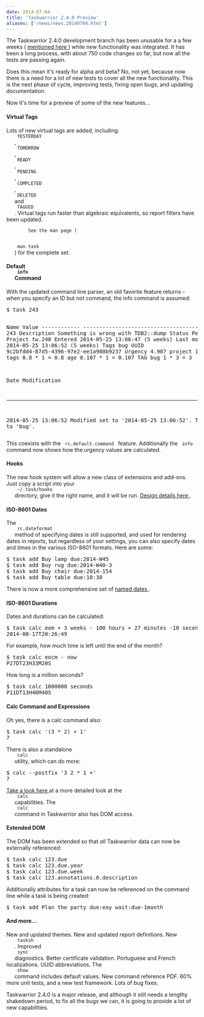 ```yaml
---
date: 2014-07-04
title: 'Taskwarrior 2.4.0 Preview'
aliases: ['/news/news.20140704.html']
---
```

<div class="col-md-8 main">
 <div class="row">
  <p>
   The Taskwarrior 2.4.0 development branch has been unusable for a
            a few weeks
            (
   <a href="/news/news.20140524.html">
    mentioned here
   </a>
   )
            while new functionality was integrated. It has been a
            long process, with about 750 code changes so far, but now all the
            tests are passing again.
  </p>
  <p>
   Does this mean it's ready for alpha and beta? No, not yet, because
            now there is a need for a lot of new tests to cover all the new
            functionality. This is the next phase of cycle, improving tests,
            fixing open bugs, and updating documentation.
  </p>
  <p>
   Now it's time for a preview of some of the new features...
  </p>
  <h4>
   Virtual Tags
  </h4>
  <p>
   Lots of new virtual tags are added, including:
   <code>
    YESTERDAY
   </code>
   ,
   <code>
    TOMORROW
   </code>
   ,
   <code>
    READY
   </code>
   ,
   <code>
    PENDING
   </code>
   ,
   <code>
    COMPLETED
   </code>
   ,
   <code>
    DELETED
   </code>
   and
   <code>
    TAGGED
   </code>
   .
            Virtual tags run faster than algebraic equivalents, so report
            filters have been updated.

            See the man page (
   <code>
    man task
   </code>
   ) for the complete set.
  </p>
  <h4>
   Default
   <code>
    info
   </code>
   Command
  </h4>
  <p>
   With the updated command line parser, an old favorite feature
            returns - when you specify an ID but not command, the info command
            is assumed:
   <pre>$ task 243

Name          Value
------------­ ------------------------------------------
ID            243
Description   Something is wrong with TDB2::dump
Status        Pending
Project       tw.240
Entered       2014-05-25 13:06:47 (5 weeks)
Last modified 2014-05-25 13:06:52 (5 weeks)
Tags          bug
UUID          9c2bfdd4-87d5-4396-97e2-ee1a980b9237
Urgency       4.907
                           project     1  *    1 =     1
                              tags   0.8  *    1 =   0.8
                               age 0.107  *    1 = 0.107
                           TAG bug     1  *    3 =     3

Date                Modification
------------------- --------------------------------------
2014-05-25 13:06:52 Modified set to '2014-05-25 13:06:52'.
                    Tags set to 'bug'.</pre>
   This coexists with the
   <code>
    rc.default.command
   </code>
   feature.
            Additionally the
   <code>
    info
   </code>
   command now shows how the urgency
            values are calculated.
  </p>
  <h4>
   Hooks
  </h4>
  <p>
   The new hook system will allow a new class of extensions and add-ons.
            Just copy a script into your
   <code>
    ~/.task/hooks
   </code>
   directory,
            give it the right name, and it will be run.
   <a href="/docs/design/hooks.html">
    Design details here
   </a>
   .
  </p>
  <h4>
   ISO-8601 Dates
  </h4>
  <p>
   The
   <code>
    rc.dateformat
   </code>
   method of specifying dates is still
            supported, and used for rendering dates in reports, but regardless
            of your settings, you can also specify dates and times in the
            various ISO-8601 formats.  Here are some:
   <pre>$ task add Buy lamp due:2014-W45
$ task add Buy rug due:2014-W40-3
$ task add Buy chair due:2014-154
$ task add Buy table due:10:30</pre>
   There is now a more comprehensive set of
   <a href="/docs/design/dates.html">
    named dates
   </a>
   .
  </p>
  <h4>
   ISO-8601 Durations
  </h4>
  <p>
   Dates and durations can be calculated:
   <pre>$ task calc eom + 3 weeks - 100 hours + 27 minutes -10 seconds
2014-08-17T20:26:49</pre>
   For example, how much time is left until the end of the month?
   <pre>$ task calc eocm - now
P27DT23H33M20S</pre>
   How long is a million seconds?
   <pre>$ task calc 1000000 seconds
P11DT13H46M40S</pre>
  </p>
  <h4>
   Calc Command and Expressions
  </h4>
  <p>
   Oh yes, there is a calc command also:
   <pre>$ task calc '(3 * 2) + 1'
7</pre>
   There is also a standalone
   <code>
    calc
   </code>
   utility, which can do
            more:
   <pre>$ calc --postfix '3 2 * 1 +'
7</pre>
   <a href="/docs/commands/calc.html">
    Take a look here
   </a>
   at a more detailed look at the
   <code>
    calc
   </code>
   capabilities.
            The
   <code>
    calc
   </code>
   command in Taskwarrior also has DOM access.
  </p>
  <h4>
   Extended DOM
  </h4>
  <p>
   The DOM has been extended so that
   <em>
    all
   </em>
   Taskwarrior data
            can now be externally referenced:
   <pre>$ task calc 123.due
$ task calc 123.due.year
$ task calc 123.due.week
$ task calc 123.annotations.0.description</pre>
   Additionally attributes for a task can now be referenced on
            the command line while a task is being created:
   <pre>$ task add Plan the party due:eoy wait:due-1month</pre>
  </p>
  <h4>
   And more...
  </h4>
  <p>
   New and updated themes.
            New and updated report definitions.
            New
   <code>
    tasksh
   </code>
   .
            Improved
   <code>
    sync
   </code>
   diagnostics.
            Better certificate validation.
            Portuguese and French localizations.
            UUID abbreviations.
            The
   <code>
    show
   </code>
   command includes default values.
            New command reference PDF.
            60% more unit tests, and a new test framework.
            Lots of bug fixes.
  </p>
  <p>
   Taskwarrior 2.4.0 is a major release, and although it still needs a
           lengthy shakedown period, to fix all the bugs we can, it is going to
           provide a lot of new capabilities.
  </p>
 </div>
</div>

